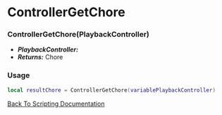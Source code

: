 # ControllerGetChore

### ControllerGetChore(PlaybackController)
- ***PlaybackController:*** 
- ***Returns:*** Chore

### Usage

```Lua
local resultChore = ControllerGetChore(variablePlaybackController)
```


[Back To Scripting Documentation](../README.md)
